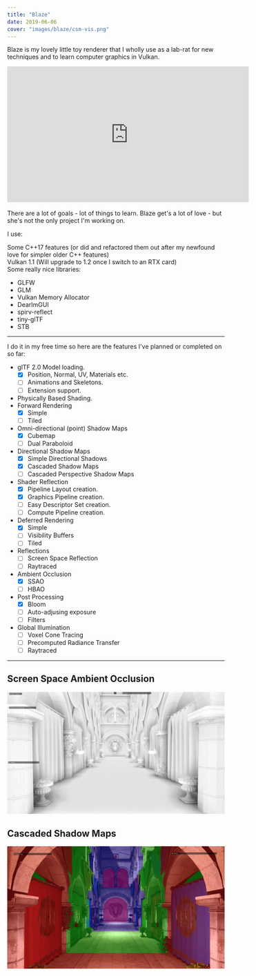 ```yaml
---
title: "Blaze"
date: 2019-06-06
cover: "images/blaze/csm-vis.png"
---
```


Blaze is my lovely little toy renderer that I wholly use as a lab-rat for new techniques and to learn computer graphics
in Vulkan.

<center><iframe width="560" height="315" src="https://www.youtube-nocookie.com/embed/gmUxLgRCC1o" frameborder="0" allow="accelerometer; autoplay; encrypted-media; gyroscope; picture-in-picture" allowfullscreen></iframe></center>

There are a lot of goals - lot of things to learn. Blaze get's a lot of love - but she's not the only project I'm
working on.

I use:

Some C++17 features (or did and refactored them out after my newfound love for simpler older C++ features)  
Vulkan 1.1 (Will upgrade to 1.2 once I switch to an RTX card)  
Some really nice libraries:  
    
- GLFW  
- GLM  
- Vulkan Memory Allocator  
- DearImGUI  
- spirv-reflect  
- tiny-glTF
- STB  

******

I do it in my free time so here are the features I've planned or completed on so far:

- glTF 2.0 Model loading.
    - [x] Position, Normal, UV, Materials etc.
    - [ ] Animations and Skeletons.
    - [ ] Extension support.
- Physically Based Shading.
- Forward Rendering
    - [x] Simple
    - [ ] Tiled
- Omni-directional (point) Shadow Maps
    - [x] Cubemap
    - [ ] Dual Paraboloid
- Directional Shadow Maps
    - [x] Simple Directional Shadows
    - [x] Cascaded Shadow Maps
    - [ ] Cascaded Perspective Shadow Maps
- Shader Reflection
    - [x] Pipeline Layout creation.
    - [x] Graphics Pipeline creation.
    - [ ] Easy Descriptor Set creation.
    - [ ] Compute Pipeline creation.
- Deferred Rendering
    - [x] Simple
    - [ ] Visibility Buffers
    - [ ] Tiled
- Reflections
    - [ ] Screen Space Reflection
    - [ ] Raytraced
- Ambient Occlusion
    - [x] SSAO
    - [ ] HBAO
- Post Processing
    - [x] Bloom
    - [ ] Auto-adjusing exposure
    - [ ] Filters
- Global Illumination
    - [ ] Voxel Cone Tracing
    - [ ] Precomputed Radiance Transfer
    - [ ] Raytraced 

******

## Screen Space Ambient Occlusion
![SSAO](/images/blaze/ssao.png)

## Cascaded Shadow Maps
![CSM](/images/blaze/csm-vis.png)

